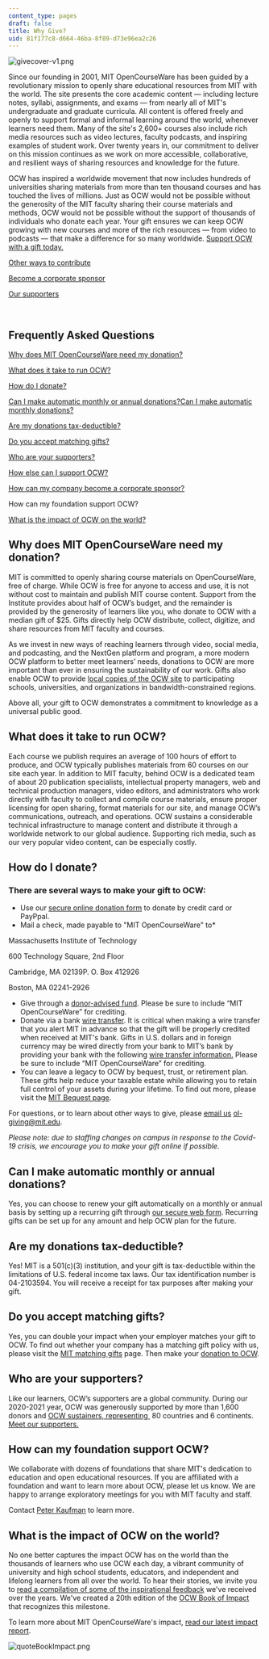 ```yaml
---
content_type: pages
draft: false
title: Why Give?
uid: 81f177c8-d664-46ba-8f89-d73e96ea2c26
---
```

![givecover-v1.png](https://old.ocw.mit.edu/give/why-give/givecoverv1.png)

Since our founding in 2001, MIT OpenCourseWare has been guided by a revolutionary mission to openly share educational resources from MIT with the world. The site presents the core academic content — including lecture notes, syllabi, assignments, and exams — from nearly all of MIT's undergraduate and graduate curricula. All content is offered freely and openly to support formal and informal learning around the world, whenever learners need them. Many of the site's 2,600+ courses also include rich media resources such as video lectures, faculty podcasts, and inspiring examples of student work. Over twenty years in, our commitment to deliver on this mission continues as we work on more accessible, collaborative, and resilient ways of sharing resources and knowledge for the future.

OCW has inspired a worldwide movement that now includes hundreds of universities sharing materials from more than ten thousand courses and has touched the lives of millions. Just as OCW would not be possible without the generosity of the MIT faculty sharing their course materials and methods, OCW would not be possible without the support of thousands of individuals who donate each year. Your gift ensures we can keep OCW growing with new courses and more of the rich resources — from video to podcasts — that make a difference for so many worldwide. [Support OCW with a gift today.](https://giving.mit.edu/give/to/ocw/)

[Other ways to contribute](https://ocw.mit.edu/pages/other-ways-to-contribute/)

[Become a corporate sponsor](https://ocw.mit.edu/pages/become-a-corporate-sponsor/)

[Our supporters](https://ocw.mit.edu/pages/our-supporters/)

 

## **Frequently Asked Questions**

[Why does MIT OpenCourseWare need my donation?](https://ocw.mit.edu/give/why-give/#why-donate)

[What does it take to run OCW?](https://ocw.mit.edu/give/why-give/#how-much)

[How do I donate?](https://ocw.mit.edu/give/why-give/#how-donate)

[Can I make automatic monthly or annual donations?Can I make automatic monthly donations?](https://ocw.mit.edu/give/why-give/#auto-donate)

[Are my donations tax-deductible?](https://ocw.mit.edu/give/why-give/#tax-deductions)

[Do you accept matching gifts?](https://ocw.mit.edu/give/why-give/#matching-gifts)

[Who are your supporters?](https://ocw.mit.edu/give/why-give/#who-supports)

[How else can I support OCW?](https://ocw.mit.edu/give/why-give/#how-else)

[How can my company become a corporate sponsor?](https://ocw.mit.edu/give/why-give/#corporate-sponsor)

How can my foundation support OCW?

[What is the impact of OCW on the world?](https://ocw.mit.edu/give/why-give/#ocw_impact)

## **Why does MIT OpenCourseWare need my donation?**

MIT is committed to openly sharing course materials on OpenCourseWare, free of charge. While OCW is free for anyone to access and use, it is not without cost to maintain and publish MIT course content. Support from the Institute provides about half of OCW’s budget, and the remainder is provided by the generosity of learners like you, who donate to OCW with a median gift of $25. Gifts directly help OCW distribute, collect, digitize, and share resources from MIT faculty and courses. 

As we invest in new ways of reaching learners through video, social media, and podcasting, and the NextGen platform and program, a more modern OCW platform to better meet learners’ needs, donations to OCW are more important than ever in ensuring the sustainability of our work. Gifts also enable OCW to provide [local copies of the OCW site](https://ocw.mit.edu/about/mirror-site-program/?utm_source=ocw&utm_medium=&whygivepage&utm_campaign=textlink) to participating schools, universities, and organizations in bandwidth-constrained regions.  

Above all, your gift to OCW demonstrates a commitment to knowledge as a universal public good.

## **What does it take to run OCW?**

Each course we publish requires an average of 100 hours of effort to produce, and OCW typically publishes materials from 60 courses on our site each year. In addition to MIT faculty, behind OCW is a dedicated team of about 20 publication specialists, intellectual property managers, web and technical production managers, video editors, and administrators who work directly with faculty to collect and compile course materials, ensure proper licensing for open sharing, format materials for our site, and manage OCW’s communications, outreach, and operations. OCW sustains a considerable technical infrastructure to manage content and distribute it through a worldwide network to our global audience. Supporting rich media, such as our very popular video content, can be especially costly.

## **How do I donate?**

### **There are several ways to make your gift to OCW:**

- Use our [secure online donation form](https://giving.mit.edu/give/to/ocw/) to donate by credit card or PayPpal.
- Mail a check, made payable to "MIT OpenCourseWare" to\*

Massachusetts Institute of Technology

600 Technology Square, 2nd Floor

Cambridge, MA 02139P. O. Box 412926

Boston, MA 02241-2926

- Give through a [donor-advised fund](https://giving.mit.edu/donor-advised-funds). Please be sure to include “MIT OpenCourseWare” for crediting.
- Donate via a bank [wire transfer](https://giving.mit.edu/wire-transfers). It is critical when making a wire transfer that you alert MIT in advance so that the gift will be properly credited when received at MIT's bank. Gifts in U.S. dollars and in foreign currency may be wired directly from your bank to MIT’s bank by providing your bank with the following [wire transfer information.](https://giving.mit.edu/wire-transfers) Please be sure to include “MIT OpenCourseWare” for crediting.
- You can leave a legacy to OCW by bequest, trust, or retirement plan. These gifts help reduce your taxable estate while allowing you to retain full control of your assets during your lifetime. To find out more, please visit the [MIT Bequest page](http://giving.mit.edu/ways/bequests).

For questions, or to learn about other ways to give, please [email us](mailto:ol-giving@mit.edu) ol-giving@mit.edu.

*Please note: due to staffing changes on campus in response to the Covid-19 crisis, we encourage you to make your gift online if possible.*

## **Can I make automatic monthly or annual  donations?**

Yes, you can choose to renew your gift automatically on a monthly or annual basis by setting up a recurring gift through [our secure web form](https://giving.mit.edu/give/to/ocw-sustainer/). Recurring gifts can be set up for any amount and help OCW plan for the future.

## **Are my donations tax-deductible?**

Yes! MIT is a 501(c)(3) institution, and your gift is tax-deductible within the limitations of U.S. federal income tax laws. Our tax identification number is 04-2103594. You will receive a receipt for tax purposes after making your gift.

## **Do you accept matching gifts?**

Yes, you can double your impact when your employer matches your gift to OCW. To find out whether your company has a matching gift policy with us, please visit the [MIT matching gifts](https://giving.mit.edu/matching-gifts) page. Then make your [donation to OCW](https://giving.mit.edu/give/to/ocw/).

## **Who are your supporters?**

Like our learners, OCW’s supporters are a global community. During our 2020-2021 year, OCW was generously supported by more than 1,600 donors and [OCW sustainers, representing ](https://ocw.mit.edu/give/ocw-sustainer-program/?utm_source=ocw&utm_medium=&#%20%20%20%2010;%20%20%20%20whygivepage&utm_campaign=textlink) 80 countries and 6 continents. [Meet our supporters.](https://ocw.mit.edu/give/our-supporters/?utm_source=ocw&utm_medium=%20%20%20%20%20%20%20whygivepage&utm_campaign=textlink)

## **How can my foundation support OCW?** 

We collaborate with dozens of foundations that share MIT's dedication to education and open educational resources. If you are affiliated with a foundation and want to learn more about OCW, please let us know. We are happy to arrange exploratory meetings for you with MIT faculty and staff.

Contact [Peter Kaufman](mailto:pbkauf@mit.edu) to learn more. 

## **What is the impact of OCW on the world?** 

No one better captures the impact OCW has on the world than the thousands of learners who use OCW each day, a vibrant community of university and high school students, educators, and independent and lifelong learners from all over the world. To hear their stories, we invite you to [read a compilation of some of the inspirational feedback](https://ocw.mit.edu/give/our-supporters/ocw-impact/?utm_source=ocw&utm_medium=whygivepage&utm_campaign=textlink) we've received over the years. We've created a 20th edition of the [OCW Book of Impact](https://ocw.mit.edu/give/our-supporters/ocw-impact/20th-anniversary/) that recognizes this milestone. 

To learn more about MIT OpenCourseWare's impact, [read our latest impact report](https://ocw.mit.edu/give/why-give/2020-19_OCW_impact_report.pdf).

![quoteBookImpact.png](https://lh3.googleusercontent.com/4rr_4hQWzt6j45NmK_NttMjBvdOatv5grvjbf9vM52PLadytzM4d2c8giet_45jjPCtgju4RdfY5Cf4xh72H95zz7RAN2XCnqNiirOW0wrNjRaxbYvHVXWR2197hcCgBwK4uHBO8)